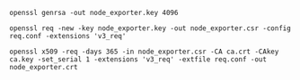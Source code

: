 ```openssl genrsa -out node_exporter.key 4096```  

```openssl req -new -key node_exporter.key -out node_exporter.csr -config req.conf -extensions 'v3_req'```  

```openssl x509 -req -days 365 -in node_exporter.csr -CA ca.crt -CAkey ca.key -set_serial 1 -extensions 'v3_req' -extfile req.conf -out node_exporter.crt```
